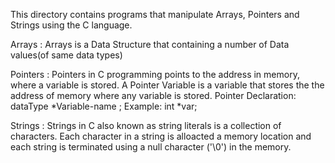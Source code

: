 This directory contains programs that manipulate Arrays, Pointers and Strings using the C language.

Arrays : Arrays is a Data Structure that containing a number of Data values(of same data types)

Pointers : Pointers in C programming points to the address in memory, where a variable is stored.
A Pointer Variable is a variable that stores the the address of memory where any variable is stored.
Pointer Declaration: dataType *Variable-name ;
Example: int *var;

Strings : Strings in C also known as string literals is a collection of characters. Each character in a string is alloacted a memory location and each string is terminated using a null character ('\0') in the memory.

